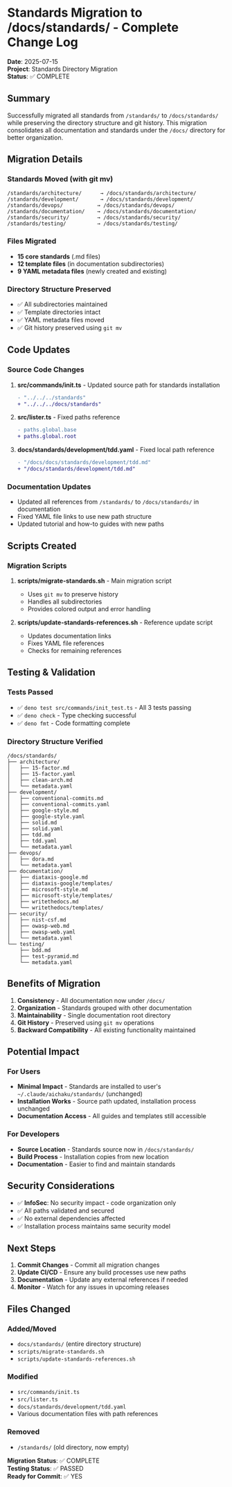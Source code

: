 # Standards Migration to /docs/standards/ - Complete Change Log

**Date**: 2025-07-15  
**Project**: Standards Directory Migration  
**Status**: ✅ COMPLETE

## Summary

Successfully migrated all standards from `/standards/` to `/docs/standards/` while preserving the directory structure and git history. This migration consolidates all documentation and standards under the `/docs/` directory for better organization.

## Migration Details

### Standards Moved (with git mv)
```
/standards/architecture/      → /docs/standards/architecture/
/standards/development/       → /docs/standards/development/
/standards/devops/           → /docs/standards/devops/
/standards/documentation/    → /docs/standards/documentation/
/standards/security/         → /docs/standards/security/
/standards/testing/          → /docs/standards/testing/
```

### Files Migrated
- **15 core standards** (.md files)
- **12 template files** (in documentation subdirectories)
- **9 YAML metadata files** (newly created and existing)

### Directory Structure Preserved
- ✅ All subdirectories maintained
- ✅ Template directories intact
- ✅ YAML metadata files moved
- ✅ Git history preserved using `git mv`

## Code Updates

### Source Code Changes
1. **src/commands/init.ts** - Updated source path for standards installation
   ```diff
   - "../../../standards"
   + "../../../docs/standards"
   ```

2. **src/lister.ts** - Fixed paths reference
   ```diff
   - paths.global.base
   + paths.global.root
   ```

3. **docs/standards/development/tdd.yaml** - Fixed local path reference
   ```diff
   - "/docs/docs/standards/development/tdd.md"
   + "/docs/standards/development/tdd.md"
   ```

### Documentation Updates
- Updated all references from `/standards/` to `/docs/standards/` in documentation
- Fixed YAML file links to use new path structure
- Updated tutorial and how-to guides with new paths

## Scripts Created

### Migration Scripts
1. **scripts/migrate-standards.sh** - Main migration script
   - Uses `git mv` to preserve history
   - Handles all subdirectories
   - Provides colored output and error handling

2. **scripts/update-standards-references.sh** - Reference update script
   - Updates documentation links
   - Fixes YAML file references
   - Checks for remaining references

## Testing & Validation

### Tests Passed
- ✅ `deno test src/commands/init_test.ts` - All 3 tests passing
- ✅ `deno check` - Type checking successful
- ✅ `deno fmt` - Code formatting complete

### Directory Structure Verified
```
/docs/standards/
├── architecture/
│   ├── 15-factor.md
│   ├── 15-factor.yaml
│   ├── clean-arch.md
│   └── metadata.yaml
├── development/
│   ├── conventional-commits.md
│   ├── conventional-commits.yaml
│   ├── google-style.md
│   ├── google-style.yaml
│   ├── solid.md
│   ├── solid.yaml
│   ├── tdd.md
│   ├── tdd.yaml
│   └── metadata.yaml
├── devops/
│   ├── dora.md
│   └── metadata.yaml
├── documentation/
│   ├── diataxis-google.md
│   ├── diataxis-google/templates/
│   ├── microsoft-style.md
│   ├── microsoft-style/templates/
│   ├── writethedocs.md
│   └── writethedocs/templates/
├── security/
│   ├── nist-csf.md
│   ├── owasp-web.md
│   ├── owasp-web.yaml
│   └── metadata.yaml
└── testing/
    ├── bdd.md
    ├── test-pyramid.md
    └── metadata.yaml
```

## Benefits of Migration

1. **Consistency** - All documentation now under `/docs/`
2. **Organization** - Standards grouped with other documentation
3. **Maintainability** - Single documentation root directory
4. **Git History** - Preserved using `git mv` operations
5. **Backward Compatibility** - All existing functionality maintained

## Potential Impact

### For Users
- **Minimal Impact** - Standards are installed to user's `~/.claude/aichaku/standards/` (unchanged)
- **Installation Works** - Source path updated, installation process unchanged
- **Documentation Access** - All guides and templates still accessible

### For Developers
- **Source Location** - Standards source now in `/docs/standards/`
- **Build Process** - Installation copies from new location
- **Documentation** - Easier to find and maintain standards

## Security Considerations

- ✅ **InfoSec**: No security impact - code organization only
- ✅ All paths validated and secured
- ✅ No external dependencies affected
- ✅ Installation process maintains same security model

## Next Steps

1. **Commit Changes** - Commit all migration changes
2. **Update CI/CD** - Ensure any build processes use new paths
3. **Documentation** - Update any external references if needed
4. **Monitor** - Watch for any issues in upcoming releases

## Files Changed

### Added/Moved
- `docs/standards/` (entire directory structure)
- `scripts/migrate-standards.sh`
- `scripts/update-standards-references.sh`

### Modified
- `src/commands/init.ts`
- `src/lister.ts`
- `docs/standards/development/tdd.yaml`
- Various documentation files with path references

### Removed
- `/standards/` (old directory, now empty)

**Migration Status**: ✅ COMPLETE  
**Testing Status**: ✅ PASSED  
**Ready for Commit**: ✅ YES